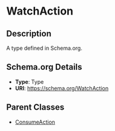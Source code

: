 # WatchAction

## Description
A type defined in Schema.org.

## Schema.org Details
- **Type**: Type
- **URI**: https://schema.org/WatchAction

## Parent Classes
- [ConsumeAction](../ConsumeAction.md)

